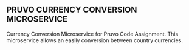 ## PRUVO CURRENCY CONVERSION MICROSERVICE
Currency Conversion Microservice for Pruvo Code Assignment. This microservice allows an easily conversion between country currencies. 

###


